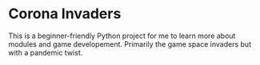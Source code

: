 # Corona Invaders
 This is a beginner-friendly Python project for me to learn more about modules and game developement. 
 Primarily the game space invaders but with a pandemic twist.
